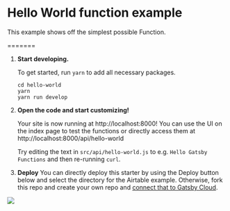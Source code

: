 # Hello World function example

This example shows off the simplest possible Function.

=======
1.  **Start developing.**

    To get started, run `yarn` to add all necessary packages.

    ```shell
    cd hello-world
    yarn
    yarn run develop
    ```

2.  **Open the code and start customizing!**

    Your site is now running at http://localhost:8000! You can use the UI on the index page to test the functions or directly access them at http://localhost:8000/api/hello-world

    Try editing the text in `src/api/hello-world.js` to e.g. `Hello Gatsby Functions` and then re-running `curl`.

4.  **Deploy**
You can directly deploy this starter by using the Deploy button below and select the directory for the Airtable example. Otherwise, fork this repo and create your own repo and [connect that to Gatsby Cloud](https://www.gatsbyjs.com/docs/how-to/previews-deploys-hosting/deploying-to-gatsby-cloud/#set-up-an-existing-gatsby-site).

[<img src="https://www.gatsbyjs.com/deploynow.svg">](https://www.gatsbyjs.com/dashboard/deploynow?url=https://github.com/gatsbyjs/gatsby-functions-beta/)


<!--- Working on improving deploy now to use subdirectories 

[<img src="https://www.gatsbyjs.com/deploynow.svg">](https://www.gatsbyjs.com/dashboard/deploynow?url=https://github.com/gatsbyjs/gatsby-functions-beta/tree/main/examples/hello-world)

--> 
